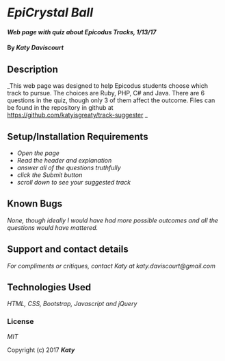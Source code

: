 # _EpiCrystal Ball_

#### _Web page with quiz about Epicodus Tracks, 1/13/17_

#### By _**Katy Daviscourt**_

## Description

_This web page was designed to help Epicodus students choose which track to pursue. The choices are Ruby, PHP, C# and Java. There are 6 questions in the quiz, though only 3 of them affect the outcome. Files can be found in the repository in github at https://github.com/katyisgreaty/track-suggester _

## Setup/Installation Requirements 

* _Open the page_
* _Read the header and explanation_
* _answer all of the questions truthfully_
* _click the Submit button_
* _scroll down to see your suggested track_

## Known Bugs

_None, though ideally I would have had more possible outcomes and all the questions would have mattered._

## Support and contact details

_For compliments or critiques, contact Katy at katy.daviscourt@gmail.com_

## Technologies Used

_HTML, CSS, Bootstrap, Javascript and jQuery_

### License

*MIT*

Copyright (c) 2017 **_Katy_**
